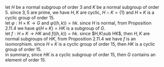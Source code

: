 let $H$ be a normal subgroup of order $3$ and $K$ be a normal subgroup of order $5$. since $3,5$ are prime, we have $H,K$ are cyclic, $H\cap K=\{1\}$ and $H\times K$ is a cyclic group of order $15$.  
let $\varphi:H\times K\to G$ and $\varphi((h,k))=hk$. since $H$ is normal, from Proposition $2.11.4$ we have $\varphi(H\times K) =HK$ is a subgroup of $G$.  
let $f:H\times K\to HK$ and $f((h,k))=hk$. since $H,K\sub HK$, then $H,K$ are normal subgroups of $HK$, from Proposition $2.11.4$ we have $f$ is an isomorphism. since $H\times K$ is a cyclic group of order $15$, then $HK$ is a cyclic group of order $15$.  
in summary, since $HK$ is a cyclic subgroup of order $15$, then $G$ contains an element of order $15$.